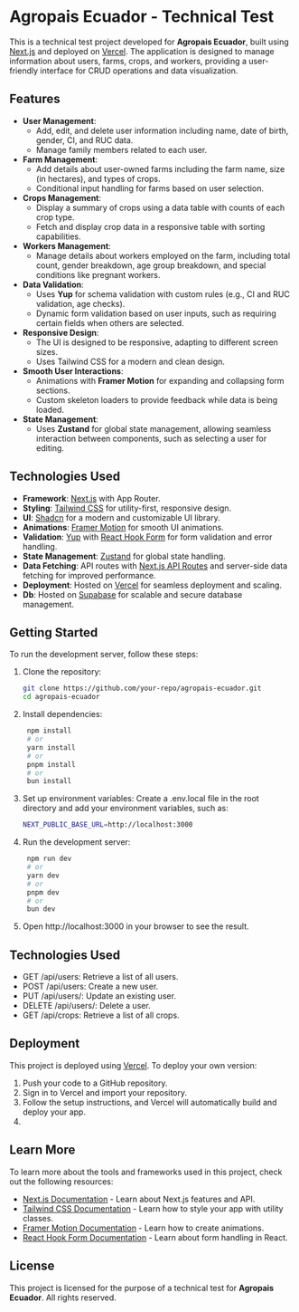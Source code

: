 # Agropais Ecuador - Technical Test

This is a technical test project developed for **Agropais Ecuador**, built using [Next.js](https://nextjs.org) and
deployed on [Vercel](https://vercel.com). The application is designed to manage information about users, farms, crops,
and workers, providing a user-friendly interface for CRUD operations and data visualization.

## Features

- **User Management**:
    - Add, edit, and delete user information including name, date of birth, gender, CI, and RUC data.
    - Manage family members related to each user.
- **Farm Management**:
    - Add details about user-owned farms including the farm name, size (in hectares), and types of crops.
    - Conditional input handling for farms based on user selection.
- **Crops Management**:
    - Display a summary of crops using a data table with counts of each crop type.
    - Fetch and display crop data in a responsive table with sorting capabilities.
- **Workers Management**:
    - Manage details about workers employed on the farm, including total count, gender breakdown, age group breakdown,
      and special conditions like pregnant workers.
- **Data Validation**:
    - Uses **Yup** for schema validation with custom rules (e.g., CI and RUC validation, age checks).
    - Dynamic form validation based on user inputs, such as requiring certain fields when others are selected.
- **Responsive Design**:
    - The UI is designed to be responsive, adapting to different screen sizes.
    - Uses Tailwind CSS for a modern and clean design.
- **Smooth User Interactions**:
    - Animations with **Framer Motion** for expanding and collapsing form sections.
    - Custom skeleton loaders to provide feedback while data is being loaded.
- **State Management**:
    - Uses **Zustand** for global state management, allowing seamless interaction between components, such as selecting
      a user for editing.

## Technologies Used

- **Framework**: [Next.js](https://nextjs.org) with App Router.
- **Styling**: [Tailwind CSS](https://tailwindcss.com) for utility-first, responsive design.
- **UI**: [Shadcn](https://ui.shadcn.com/) for a modern and customizable UI library.
- **Animations**: [Framer Motion](https://www.framer.com/motion/) for smooth UI animations.
- **Validation**: [Yup](https://github.com/jquense/yup) with [React Hook Form](https://react-hook-form.com) for form
  validation and error handling.
- **State Management**: [Zustand](https://github.com/pmndrs/zustand) for global state handling.
- **Data Fetching**: API routes with [Next.js API Routes](https://nextjs.org/docs/api-routes/introduction) and
  server-side data fetching for improved performance.
- **Deployment**: Hosted on [Vercel](https://vercel.com) for seamless deployment and scaling.
- **Db**: Hosted on [Supabase](https://supabase.com) for scalable and secure database management.

## Getting Started

To run the development server, follow these steps:

1. Clone the repository:

   ```bash
   git clone https://github.com/your-repo/agropais-ecuador.git
   cd agropais-ecuador

2. Install dependencies:

   ```bash
    npm install
    # or
    yarn install
    # or
    pnpm install
    # or
    bun install

3. Set up environment variables:
   Create a .env.local file in the root directory and add your environment variables, such as:

   ```bash
   NEXT_PUBLIC_BASE_URL=http://localhost:3000

4. Run the development server:

   ```bash
    npm run dev
    # or
    yarn dev
    # or
    pnpm dev
    # or
    bun dev

5. Open http://localhost:3000 in your browser to see the result.

## Technologies Used

- GET /api/users: Retrieve a list of all users.
- POST /api/users: Create a new user.
- PUT /api/users/: Update an existing user.
- DELETE /api/users/: Delete a user.
- GET /api/crops: Retrieve a list of all crops.

## Deployment

This project is deployed using [Vercel](https://vercel.com). To deploy your own version:

1. Push your code to a GitHub repository.
2. Sign in to Vercel and import your repository.
3. Follow the setup instructions, and Vercel will automatically build and deploy your app.
4.

## Learn More

To learn more about the tools and frameworks used in this project, check out the following resources:

- [Next.js Documentation](https://nextjs.org/docs) - Learn about Next.js features and API.
- [Tailwind CSS Documentation](https://tailwindcss.com/docs) - Learn how to style your app with utility classes.
- [Framer Motion Documentation](https://www.framer.com/motion/) - Learn how to create animations.
- [React Hook Form Documentation](https://react-hook-form.com) - Learn about form handling in React.

## License

This project is licensed for the purpose of a technical test for **Agropais Ecuador**. All rights reserved.
